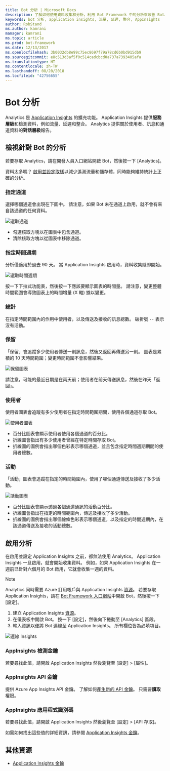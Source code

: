 ```yaml
---
title: Bot 分析 | Microsoft Docs
description: 了解如何使用資料收集和分析，利用 Bot Framework 中的分析來改善 Bot。
keywords: bot 分析, application insights, 流量, 延遲, 整合, AppInsights
author: RobStand
ms.author: kamrani
manager: kamrani
ms.topic: article
ms.prod: bot-framework
ms.date: 12/13/2017
ms.openlocfilehash: 3b0032db8e99c75ec8697f79a78cd6b0bd915db9
ms.sourcegitcommit: e8c513d3af5f0c514cadcbcd0a737a7393405afa
ms.translationtype: HT
ms.contentlocale: zh-TW
ms.lasthandoff: 08/20/2018
ms.locfileid: "42756655"
---
```

# <a name="bot-analytics"></a>Bot 分析
Analytics 是 [Application Insights](/azure/application-insights/app-insights-analytics) 的擴充功能。 Application Insights 提供**服務層級**和檢測資料，例如流量、延遲和整合。 Analytics 提供關於使用者、訊息和通道資料的**對話層級**報告。

## <a name="view-analytics-for-a-bot"></a>檢視針對 Bot 的分析
若要存取 Analytics，請在開發人員入口網站開啟 Bot，然後按一下 [Analytics]。

資料太多嗎？ [啟用並設定取樣](/azure/application-insights/app-insights-sampling)以減少遙測流量和儲存體，同時能夠維持統計上正確的分析。 

### <a name="specify-channel"></a>指定通道
選擇哪個通道會出現在下圖中。 請注意，如果 Bot 未在通道上啟用，就不會有來自該通道的任何資料。

![選取通道](~/media/analytics-channels.png)

* 勾選核取方塊以在圖表中包含通道。
* 清除核取方塊以從圖表中移除通道。

### <a name="specify-time-period"></a>指定時間週期
分析僅適用於過去 90 天。 當 Application Insights 啟用時，資料收集隨即開始。

![選取時間週期](~/media/analytics-timepick.png)

按一下下拉式功能表，然後按一下應該要顯示圖表的時間量。
請注意，變更整體時間範圍會導致圖表上的時間增量 (X 軸) 據以變更。

### <a name="grand-totals"></a>總計
在指定時間範圍內的作用中使用者，以及傳送及接收的訊息總數。
破折號 `--` 表示沒有活動。

### <a name="retention"></a>保留
「保留」會追蹤多少使用者傳送一則訊息，然後又返回再傳送另一則。
圖表是累積的 10 天時間範圍；變更時間範圍不會影響結果。

![保留圖表](~/media/analytics-retention.png)

請注意，可能的最近日期是在兩天前；使用者在前天傳送訊息，然後在昨天「返回」。

### <a name="user"></a>使用者
使用者圖表會追蹤有多少使用者在指定時間範圍期間，使用各個通道存取 Bot。

![使用者圖表](~/media/analytics-users.png)

* 百分比圖表會顯示使用者使用各個通道的百分比。
* 折線圖會指出有多少使用者曾經在特定時間存取 Bot。
* 折線圖的圖例會指出哪個色彩表示哪個通道，並且包含指定時間週期期間的使用者總數。

### <a name="activities"></a>活動
「活動」圖表會追蹤在指定的時間範圍內，使用了哪個通道傳送及接收了多少活動。

![活動圖表](~/media/analytics-activities.png)

* 百分比圖表會顯示透過各個通道通訊的活動百分比。
* 折線圖會指出在指定的時間範圍內，傳送及接收了多少活動。
* 折線圖的圖例會指出哪個線條色彩表示哪個通道，以及指定的時間週期內，在該通道傳送及接收的活動總數。 

## <a name="enable-analytics"></a>啟用分析
在啟用並設定 Application Insights 之前，都無法使用 Analytics。 Application Insights 一旦啟用，就會開始收集資料。 例如，如果 Application Insights 在一週前已針對六個月的 Bot 啟用，它就會收集一週的資料。
> [!NOTE]
> Analytics 同時需要 Azure 訂用帳戶與 Application Insights [資源](/azure/application-insights/app-insights-create-new-resource)。
若要存取 Application Insights，請在 [Bot Framework 入口網站](https://dev.botframework.com/)中開啟 Bot，然後按一下 [設定]。

1. 建立 Application Insights [資源](/azure/application-insights/app-insights-create-new-resource)。
2. 在儀表板中開啟 Bot。 按一下 [設定]，然後向下捲動至 [Analytics] 區段。
3. 輸入資訊以便將 Bot 連線至 Application Insights。 所有欄位皆為必填項目。

![連線 Insights](~/media/analytics-enable.png)

### <a name="appinsights-instrumentation-key"></a>AppInsights 檢測金鑰
若要尋找此值，請開啟 Application Insights 然後瀏覽至 [設定] > [屬性]。

### <a name="appinsights-api-key"></a>AppInsights API 金鑰
提供 Azure App Insights API 金鑰。 了解如何[產生新的 API 金鑰](https://dev.applicationinsights.io/documentation/Authorization/API-key-and-App-ID)。 只需要**讀取**權限。

### <a name="appinsights-application-id"></a>AppInsights 應用程式識別碼
若要尋找此值，請開啟 Application Insights 然後瀏覽至 [設定] > [API 存取]。

如需如何找出這些值的詳細資訊，請參閱 [Application Insights 金鑰](~/bot-service-resources-app-insights-keys.md)。

## <a name="additional-resources"></a>其他資源
* [Application Insights 金鑰](~/bot-service-resources-app-insights-keys.md)